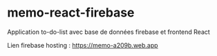 # memo-react-firebase

Application to-do-list avec base de données firebase et frontend React

Lien firebase hosting :
https://memo-a209b.web.app

